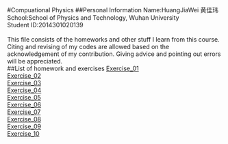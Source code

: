 #Compuational Physics
##Personal Information
Name:HuangJiaWei 黄佳玮<br>
School:School of Physics and Technology, Wuhan University<br>
Student ID:2014301020139<br>
<br>
This file consists of the homeworks and other stuff I learn from this course. Citing and revising of my codes are allowed based on the acknowledgement of my contribution. Giving advice and pointing out errors will be appreciated. 
<br>
##List of homework and exercises
[Exercise_01](https://github.com/toby459/compuational_physics_N2014301020139/blob/master/Exercise_01)<br>
[Exercise_02]()<br>
[Exercise_03]()<br>
[Exercise_04]()<br>
[Exercise_05]()<br>
[Exercise_06]()<br>
[Exercise_07]()<br>
[Exercise_08]()<br>
[Exercise_09]()<br>
[Exercise_10]()<br>
